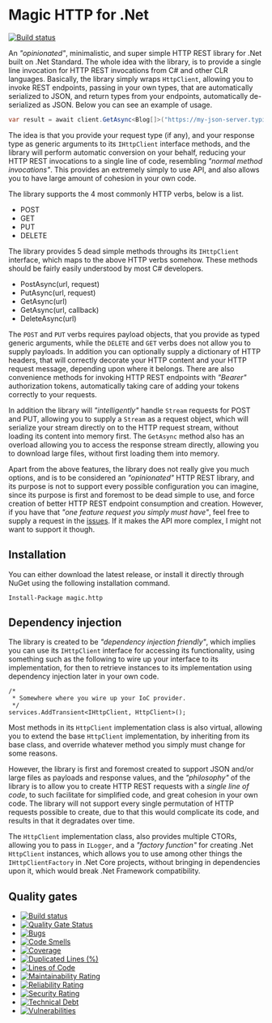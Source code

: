 
# Magic HTTP for .Net

[![Build status](https://travis-ci.org/polterguy/magic.http.svg?master)](https://travis-ci.org/polterguy/magic.http)

An _"opinionated"_, minimalistic, and super simple HTTP REST library for .Net built on .Net Standard. The whole idea
with the library, is to provide a single line invocation for HTTP REST invocations from C# and other CLR languages.
Basically, the library simply wraps `HttpClient`, allowing you to invoke REST endpoints, passing in your own types,
that are automatically serialized to JSON, and return types from your endpoints, automatically de-serialized as JSON.
Below you can see an example of usage.

```csharp
var result = await client.GetAsync<Blog[]>("https://my-json-server.typicode.com/typicode/demo/posts");
```

The idea is that you provide your request type (if any), and your response type as generic arguments to its
`IHttpClient` interface methods, and the library will perform automatic conversion on your behalf, reducing your
HTTP REST invocations to a single line of code, resembling _"normal method invocations"_. This provides an
extremely simply to use API, and also allows you to have large amount of cohesion in your own code.

The library supports the 4 most commonly HTTP verbs, below is a list.

* POST
* GET
* PUT
* DELETE

The library provides 5 dead simple methods throughs its `IHttpClient` interface, which maps to the above HTTP verbs
somehow. These methods should be fairly easily understood by most C# developers.

* PostAsync(url, request)
* PutAsync(url, request)
* GetAsync(url)
* GetAsync(url, callback)
* DeleteAsync(url)

The `POST` and `PUT` verbs requires payload objects, that you provide as typed generic arguments, while the `DELETE` and `GET`
verbs does not allow you to supply payloads. In addition you can optionally supply a dictionary of HTTP headers, that
will correctly decorate your HTTP content and your HTTP request message, depending upon where it belongs. There are also
convenience methods for invoking HTTP REST endpoints with _"Bearer"_ authorization tokens, automatically taking care of
adding your tokens correctly to your requests.

In addition the library will _"intelligently"_ handle `Stream` requests for POST and PUT, allowing you to
supply a `Stream` as a request object, which will serialize your stream directly on to the HTTP request
stream, without loading its content into memory first. The `GetAsync` method also has an overload allowing
you to access the response stream directly, allowing you to download large files, without first loading them
into memory.

Apart from the above features, the library does not really give you much options, and is to be considered an _"opinionated"_
HTTP REST library, and its purpose is not to support every possible configuration you can imagine, since its purpose
is first and foremost to be dead simple to use, and force creation of better HTTP REST endpoint consumption and creation.
However, if you have that _"one feature request you simply must have"_, feel free to supply a request in the
[issues](https://github.com/polterguy/magic.http/issues). If it makes the API more complex, I might not want to support
it though.

## Installation

You can either download the latest release, or install it directly through NuGet using the following installation
command.

```
Install-Package magic.http
```

## Dependency injection

The library is created to be _"dependency injection friendly"_, which implies you can use its `IHttpClient` interface
for accessing its functionality, using something such as the following to wire up your interface to its implementation,
for then to retrieve instances to its implementation using dependency injection later in your own code.

```code
/*
 * Somewhere where you wire up your IoC provider.
 */
services.AddTransient<IHttpClient, HttpClient>();
```

Most methods in its `HttpClient` implementation class is also virtual, allowing you to extend the base `HttpClient`
implementation, by inheriting from its base class, and override whatever method you simply must change for some reasons.

However, the library is first and foremost created to support JSON and/or large files as payloads and response values,
and the _"philosophy"_ of the library is to allow you to create HTTP REST requests with a _single line of code_, to
such facilitate for simplified code, and great cohesion in your own code. The library will not support every single
permutation of HTTP requests possible to create, due to that this would complicate its code, and results in that it
degradates over time.

The `HttpClient` implementation class, also provides multiple CTORs, allowing you to pass in `ILogger`, and
a _"factory function"_ for creating .Net `HttpClient` instances, which allows you to use among other things
the `IHttpClientFactory` in .Net Core projects, without bringing in dependencies upon it, which would break
.Net Framework compatibility.

## Quality gates

- [![Build status](https://travis-ci.com/polterguy/magic.http.svg?master)](https://travis-ci.com/polterguy/magic.http)
- [![Quality Gate Status](https://sonarcloud.io/api/project_badges/measure?project=polterguy_magic.http&metric=alert_status)](https://sonarcloud.io/dashboard?id=polterguy_magic.http)
- [![Bugs](https://sonarcloud.io/api/project_badges/measure?project=polterguy_magic.http&metric=bugs)](https://sonarcloud.io/dashboard?id=polterguy_magic.http)
- [![Code Smells](https://sonarcloud.io/api/project_badges/measure?project=polterguy_magic.http&metric=code_smells)](https://sonarcloud.io/dashboard?id=polterguy_magic.http)
- [![Coverage](https://sonarcloud.io/api/project_badges/measure?project=polterguy_magic.http&metric=coverage)](https://sonarcloud.io/dashboard?id=polterguy_magic.http)
- [![Duplicated Lines (%)](https://sonarcloud.io/api/project_badges/measure?project=polterguy_magic.http&metric=duplicated_lines_density)](https://sonarcloud.io/dashboard?id=polterguy_magic.http)
- [![Lines of Code](https://sonarcloud.io/api/project_badges/measure?project=polterguy_magic.http&metric=ncloc)](https://sonarcloud.io/dashboard?id=polterguy_magic.http)
- [![Maintainability Rating](https://sonarcloud.io/api/project_badges/measure?project=polterguy_magic.http&metric=sqale_rating)](https://sonarcloud.io/dashboard?id=polterguy_magic.http)
- [![Reliability Rating](https://sonarcloud.io/api/project_badges/measure?project=polterguy_magic.http&metric=reliability_rating)](https://sonarcloud.io/dashboard?id=polterguy_magic.http)
- [![Security Rating](https://sonarcloud.io/api/project_badges/measure?project=polterguy_magic.http&metric=security_rating)](https://sonarcloud.io/dashboard?id=polterguy_magic.http)
- [![Technical Debt](https://sonarcloud.io/api/project_badges/measure?project=polterguy_magic.http&metric=sqale_index)](https://sonarcloud.io/dashboard?id=polterguy_magic.http)
- [![Vulnerabilities](https://sonarcloud.io/api/project_badges/measure?project=polterguy_magic.http&metric=vulnerabilities)](https://sonarcloud.io/dashboard?id=polterguy_magic.http)
